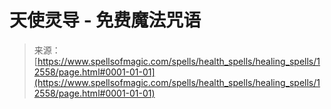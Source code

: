 <!--yml

分类：未分类

日期：2024年06月12日 18:50:21

-->

# 天使灵导 - 免费魔法咒语

> 来源：[https://www.spellsofmagic.com/spells/health_spells/healing_spells/12558/page.html#0001-01-01](https://www.spellsofmagic.com/spells/health_spells/healing_spells/12558/page.html#0001-01-01)
